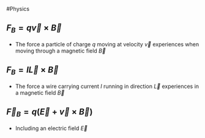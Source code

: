 #Physics 
## $\displaystyle F_{B}=q\vec{v}\times \vec{B}$
* The force a particle of charge $\displaystyle q$ moving at velocity $\displaystyle \vec{v}$ experiences when moving through a magnetic field $\displaystyle \vec{B}$
## $\displaystyle F_{B}=I\vec{L}\times \vec{B}$
* The force a wire carrying current $\displaystyle I$ running in direction $\displaystyle \vec{L}$ experiences in a magnetic field $\displaystyle \vec{B}$
## $\displaystyle \vec{F}_{B}=q(\vec{E}+\vec{v}\times \vec{B})$
* Including an electric field $\displaystyle \vec{E}$